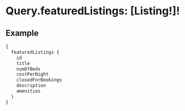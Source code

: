 # Query.featuredListings: [Listing!]!
            
## Example
```graphql
{
  featuredListings {
    id
    title
    numOfBeds
    costPerNight
    closedForBookings
    description
    amenities
  }
}

```